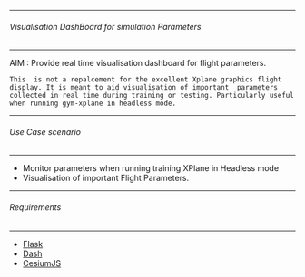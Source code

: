 ---------------------------------------
###### Visualisation DashBoard for simulation Parameters
---------------------------------------

AIM : Provide real time visualisation dashboard for flight parameters.



`This  is not a repalcement for the excellent Xplane graphics flight display. It is meant to aid visualisation of important 
parameters collected in real time during training or testing. Particularly useful when running gym-xplane in headless mode. `

---------------------------------------
######  Use Case scenario
--------------------------------------- 

* Monitor parameters when running training XPlane in Headless mode
* Visualisation of important Flight Parameters.


---------------------------------------
######  Requirements
--------------------------------------- 
* [Flask](hhttp://flask.pocoo.org/)
* [Dash](https://dash.plot.ly/)
* [CesiumJS](https://cesiumjs.org/)
